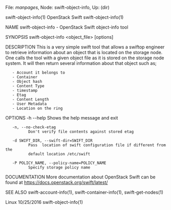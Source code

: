 File: *manpages*,  Node: swift-object-info,  Up: (dir)

swift-object-info(1)            OpenStack Swift           swift-object-info(1)



NAME
       swift-object-info - OpenStack Swift object-info tool


SYNOPSIS
       swift-object-info <object_file> [options]


DESCRIPTION
       This  is  a  very  simple  swift tool that allows a swiftop engineer to
       retrieve information about an object that is  located  on  the  storage
       node.  One  calls  the tool with a given object file as it is stored on
       the storage node system.  It will then return several information about
       that object such as;

       - Account it belongs to
       - Container
       - Object hash
       - Content Type
       - timestamp
       - Etag
       - Content Length
       - User Metadata
       - Location on the ring


OPTIONS
       -h --help
              Shows the help message and exit

       -n, --no-check-etag
              Don't verify file contents against stored etag

       -d SWIFT_DIR, --swift-dir=SWIFT_DIR
              Pass  location of swift configuration file if different from the
              default location /etc/swift

       -P POLICY_NAME, --policy-name=POLICY_NAME
              Specify storage policy name


DOCUMENTATION
       More  documentation   about   OpenStack   Swift   can   be   found   at
       https://docs.openstack.org/swift/latest/


SEE ALSO
       swift-account-info(1), swift-container-info(1), swift-get-nodes(1)



Linux                             10/25/2016              swift-object-info(1)
